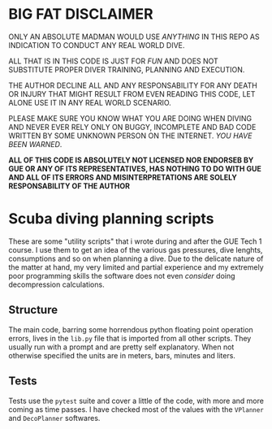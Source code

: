 # BIG FAT DISCLAIMER

ONLY AN ABSOLUTE MADMAN WOULD USE *ANYTHING* IN THIS REPO AS INDICATION TO CONDUCT ANY REAL WORLD DIVE.

ALL THAT IS IN THIS CODE IS JUST FOR *FUN* AND DOES NOT SUBSTITUTE PROPER DIVER TRAINING, PLANNING AND EXECUTION.

THE AUTHOR DECLINE ALL AND ANY RESPONSABILITY FOR ANY DEATH OR INJURY THAT MIGHT RESULT FROM EVEN READING
THIS CODE, LET ALONE USE IT IN ANY REAL WORLD SCENARIO.

PLEASE MAKE SURE YOU KNOW WHAT YOU ARE DOING WHEN DIVING AND NEVER EVER RELY ONLY ON BUGGY, INCOMPLETE AND
BAD CODE WRITTEN BY SOME UNKNOWN PERSON ON THE INTERNET. *YOU* *HAVE* *BEEN* *WARNED*.

**ALL OF THIS CODE IS ABSOLUTELY NOT LICENSED NOR ENDORSEB BY GUE OR ANY OF ITS REPRESENTATIVES, HAS NOTHING
TO DO WITH GUE AND ALL OF ITS ERRORS AND MISINTERPRETATIONS ARE SOLELY RESPONSABILITY OF THE AUTHOR** 

# Scuba diving planning scripts

These are some "utility scripts" that i wrote during and after the GUE Tech 1 course. I use them to get an idea
of the various gas pressures, dive lenghts, consumptions and so on when planning a dive. Due to the delicate nature 
of the matter at hand, my very limited and partial experience and my extremely poor programming skills the software
does not even _consider_ doing decompression calculations.

## Structure

The main code, barring some horrendous python floating point operation errors, lives in the `lib.py` file that is
imported from all other scripts. They usually run with a prompt and are pretty self explanatory. When not otherwise
specified the units are in meters, bars, minutes and liters.

## Tests

Tests use the `pytest` suite and cover a little of the code, with more and more coming as time passes. I have checked
most of the values with the `VPlanner` and `DecoPlanner` softwares.

